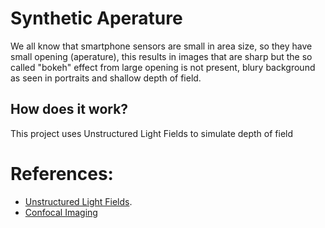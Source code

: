 # Synthetic Aperature

We all know that smartphone sensors are small in area size, so they have small opening (aperature), this results in images that are sharp but the so called "bokeh" effect from large opening is not present, blury background as seen in portraits and shallow depth of field.


## How does it work? 

This project uses Unstructured Light Fields to simulate depth of field


# References:
- [Unstructured Light Fields](https://people.csail.mit.edu/abedavis/ULF/).
- [Confocal Imaging](https://graphics.stanford.edu/papers/confocal/)
